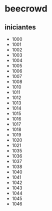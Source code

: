 # beecrowd
## iniciantes
- 1000
- 1001
- 1002
- 1003
- 1004
- 1005
- 1006
- 1007
- 1008
- 1010
- 1011
- 1012
- 1013
- 1014
- 1015
- 1016
- 1017
- 1018
- 1019
- 1020
- 1021
- 1035
- 1036
- 1037
- 1038
- 1040
- 1041
- 1042
- 1043
- 1044
- 1045
- 1046